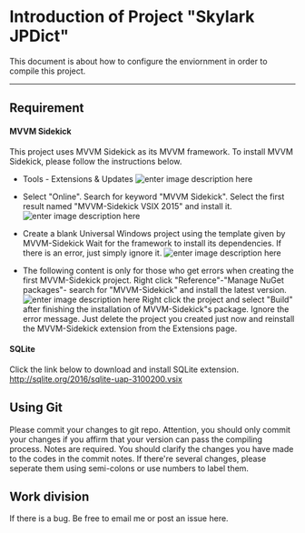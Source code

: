 Introduction of Project "Skylark JPDict"
===================


This document is about how to configure the enviornment in order to compile this project.

----------


Requirement
-------------
#### MVVM Sidekick
This project uses MVVM Sidekick as its MVVM framework. To install MVVM Sidekick, please follow the instructions below.

 - Tools - Extensions & Updates
![enter image description here](https://wt-prj.oss.aliyuncs.com/3646b5bf07b5481b97cf72b8476252f8/4771f5bf-5968-4fab-bd5f-fee0460bc4d2.png)
 - Select "Online". Search for keyword "MVVM Sidekick". Select the first result named "MVVM-Sidekick VSIX 2015" and install it.
 ![enter image description here](https://wt-prj.oss.aliyuncs.com/3646b5bf07b5481b97cf72b8476252f8/87b075b8-a19c-4c1e-84c3-7394679d7a3c.png)
 
 - Create a blank Universal Windows project using the template given by MVVM-Sidekick
Wait for the framework to install its dependencies. If there is an error, just simply ignore it.
![enter image description here](https://wt-prj.oss.aliyuncs.com/3646b5bf07b5481b97cf72b8476252f8/afaac7b0-c2ee-401d-8cdf-94d73e4cf60e.jpg)

 - The following content is only for those who get errors when creating the first MVVM-Sidekick project.
Right click "Reference"-"Manage NuGet packages"- search for "MVVM-Sidekick" and install the latest version.
![enter image description here](https://wt-prj.oss.aliyuncs.com/3646b5bf07b5481b97cf72b8476252f8/1b4998ad-9d20-4c43-ae50-f0c8092f5186.png)
Right click the project and select "Build" after finishing the installation of MVVM-Sidekick"s package. Ignore the error message. Just delete the project you created just now and reinstall the MVVM-Sidekick extension from the Extensions page.

####  SQLite

Click the link below to download and install SQLite extension.
http://sqlite.org/2016/sqlite-uap-3100200.vsix


Using Git
-------------
Please commit your changes to git repo. Attention, you should only commit your changes if you affirm that your version can pass the compiling process.
Notes are required. You should clarify the changes you have made to the codes in the commit notes. If there're several changes, please seperate them using semi-colons or use numbers to label them.


Work division
-------------
If there is a bug. Be free to email me or post an issue here.
